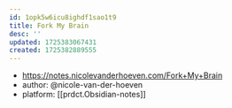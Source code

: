 ```yaml
---
id: 1opk5w6icu8ighdf1sao1t9
title: Fork My Brain
desc: ''
updated: 1725383067431
created: 1725382889555
---
```


- https://notes.nicolevanderhoeven.com/Fork+My+Brain
- author: @nicole-van-der-hoeven
- platform: [[prdct.Obsidian-notes]]